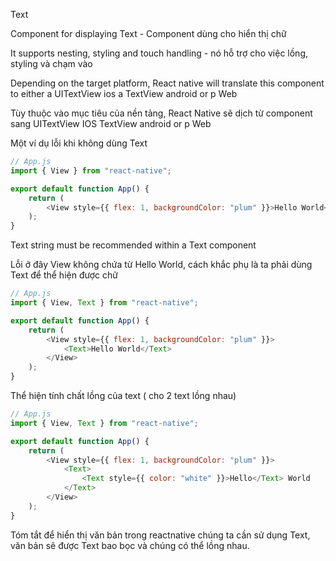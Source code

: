 Text

Component for displaying Text - Component dùng cho hiển thị chữ

It supports nesting, styling and touch handling - nó hỗ trợ cho việc lồng, styling và chạm vào

Depending on the target platform, React native will translate this component to either a UITextView ios a TextView android or p Web

Tùy thuộc vào mục tiêu của nền tảng, React Native sẽ dịch từ component sang UITextView IOS TextView android or p Web

Một ví dụ lỗi khi không dùng Text

```js
// App.js
import { View } from "react-native";

export default function App() {
    return (
        <View style={{ flex: 1, backgroundColor: "plum" }}>Hello World</View>
    );
}
```

Text string must be recommended within a Text component

Lỗi ở đây View không chứa từ Hello World, cách khắc phụ là ta phải dùng Text để thể hiện được chữ

```js
// App.js
import { View, Text } from "react-native";

export default function App() {
    return (
        <View style={{ flex: 1, backgroundColor: "plum" }}>
            <Text>Hello World</Text>
        </View>
    );
}
```

Thể hiện tính chất lồng của text ( cho 2 text lồng nhau)

```js
// App.js
import { View, Text } from "react-native";

export default function App() {
    return (
        <View style={{ flex: 1, backgroundColor: "plum" }}>
            <Text>
                <Text style={{ color: "white" }}>Hello</Text> World
            </Text>
        </View>
    );
}
```

Tóm tắt để hiển thị văn bản trong reactnative chúng ta cần sử dụng Text, văn bản sẽ được Text bao bọc và chúng có thể lồng nhau.
